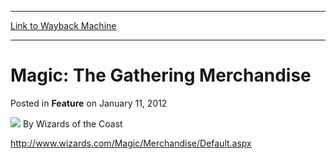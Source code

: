 
---
[Link to Wayback Machine](https://web.archive.org/web/20160707072324/http://magic.wizards.com/en/articles/archive/feature/magic-gathering-merchandise-2012-01-11)

[_metadata_:wayback_url]:- "http://magic.wizards.com/en/articles/archive/feature/magic-gathering-merchandise-2012-01-11"
[_metadata_:wayback_raw_url]:- "https://web.archive.org/web/20160707072324id_/http://magic.wizards.com/en/articles/archive/feature/magic-gathering-merchandise-2012-01-11"
[_metadata_:wayback_capture_timestamp]:- "2016-07-07 07:23:24+00:00"
[_metadata_:publish_date]:- "2012-01-11"
[_metadata_:description]:- "http://www.wizards.com/Magic/Merchandise/Default.aspx"
[_metadata_:generator]:- "Drupal 7 (http://drupal.org)"
---


Magic: The Gathering Merchandise
================================



 Posted in **Feature**
 on January 11, 2012 






![](https://media.magic.wizards.com/styles/auth_small/public/images/person/wizards_authorpic_larger.jpg)
By Wizards of the Coast











<http://www.wizards.com/Magic/Merchandise/Default.aspx>





